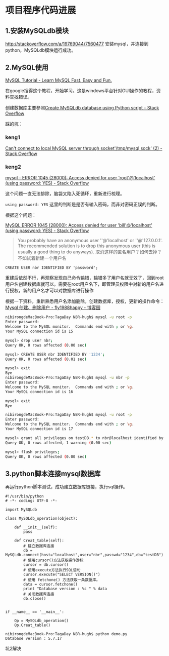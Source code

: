 # 项目程序代码进展

## 1.安装MySQLdb模块
http://stackoverflow.com/a/19769044/7560477
安装mysql，并连接到python，MySQLdb模块运行成功。


## 2.MySQL使用

[MySQL Tutorial - Learn MySQL Fast, Easy and Fun.](http://www.mysqltutorial.org/)

在google搜得这个教程，开始学习。这是windows平台针对GUI操作的教程，资料查找错误。

创建数据库主要参照[Create MySQLdb database using Python script - Stack Overflow](http://stackoverflow.com/questions/8932261/create-mysqldb-database-using-python-script)

踩的坑：

### keng1

[Can't connect to local MySQL server through socket'/tmp/mysql.sock' (2) - Stack Overflow](http://stackoverflow.com/questions/22436028/cant-connect-to-local-mysql-server-through-socket-tmp-mysql-sock-2)

### keng2

[mysql - ERROR 1045 (28000): Access denied for user 'root'@'localhost' (using password: YES) - Stack Overflow](http://stackoverflow.com/questions/21944936/error-1045-28000-access-denied-for-user-rootlocalhost-using-password-y)

这个问题一直无法排除，脑袋又陷入死循环，重新进行梳理。

`using password: YES` 这里的判断是是否有输入密码，而非对密码正误的判断。

根据这个问题：

[MySQL ERROR 1045 (28000): Access denied for user 'bill'@'localhost' (using password: YES) - Stack Overflow](http://stackoverflow.com/questions/10299148/mysql-error-1045-28000-access-denied-for-user-billlocalhost-using-passw?rq=1)

> You probably have an anonymous user ''@'localhost' or ''@'127.0.0.1'.
>The recommended solution is to drop this anonymous user (this is usually a good thing to do anyways).
取消这样的匿名用户？如何去掉？ 不如试着新建一个用户名

`CREATE USER nbr IDENTIFIED BY 'password';`

重建后依然不行，再观察发现自己命令输错，输错多了用户名就无效了，回到root用户名创建数据库就可以。需要在root用户名下，即管理员权限中对新的用户名进行授权，新的用户名才可以对数据库进行操作

根据一下资料，重新熟悉用户名添加删除，创建数据库，授权，更新的操作命令：
[Mysql 创建、删除用户 - fly1988happy - 博客园](http://www.cnblogs.com/fly1988happy/archive/2011/12/15/2288554.html)


```bash
nibirongdeMacBook-Pro:TagaDay NBR-hugh$ mysql -u root -p
Enter password:
Welcome to the MySQL monitor.  Commands end with ; or \g.
Your MySQL connection id is 15

mysql> drop user nbr;
Query OK, 0 rows affected (0.00 sec)

mysql> CREATE USER nbr IDENTIFIED BY '1234';
Query OK, 0 rows affected (0.01 sec)

mysql> exit
Bye
nibirongdeMacBook-Pro:TagaDay NBR-hugh$ mysql -u nbr -p
Enter password:
Welcome to the MySQL monitor.  Commands end with ; or \g.
Your MySQL connection id is 16

mysql> exit
Bye

nibirongdeMacBook-Pro:TagaDay NBR-hugh$ mysql -u root -p
Enter password:
Welcome to the MySQL monitor.  Commands end with ; or \g.
Your MySQL connection id is 17

mysql> grant all privileges on testDB.* to nbr@localhost identified by '1234';
Query OK, 0 rows affected, 1 warning (0.00 sec)

mysql> flush privileges;
Query OK, 0 rows affected (0.00 sec)
```

## 3.python脚本连接mysql数据库

再运行python脚本测试，成功建立数据库链接，执行sql操作。

```
#!/usr/bin/python
# -*- coding: UTF-8 -*-

import MySQLdb

class MySQLdb_operation(object):

    def __init__(self):
        pass

    def Creat_table(self):
        # 建立数据库连接
        db = MySQLdb.connect(host="localhost",user="nbr",passwd="1234",db="testDB")
        # 使用cursor()方法获取操作游标 
        cursor = db.cursor()
        # 使用execute方法执行SQL语句
        cursor.execute("SELECT VERSION()")
        # 使用 fetchone() 方法获取一条数据库。
        data = cursor.fetchone()
        print "Database version : %s " % data
        # 关闭数据库连接
        db.close()


if __name__ == '__main__':

    Op = MySQLdb_operation()
    Op.Creat_table()
```

```
nibirongdeMacBook-Pro:TagaDay NBR-hugh$ python demo.py
Database version : 5.7.17
```

坑2解决

